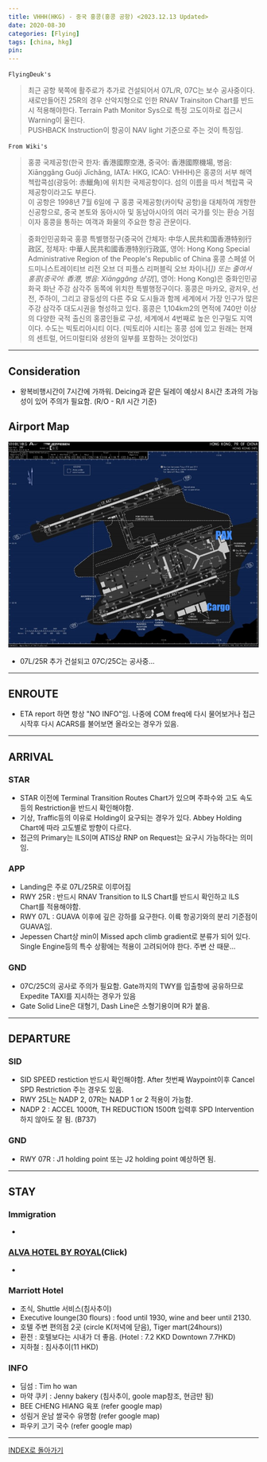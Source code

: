 ```yaml
---
title: VHHH(HKG) - 중국 홍콩(홍콩 공항) <2023.12.13 Updated>
date: 2020-08-30
categories: [Flying]
tags: [china, hkg]
pin:
---
```


`FlyingDeuk's`
> 최근 공항 북쪽에 활주로가 추가로 건설되어서 07L/R, 07C는 보수 공사중이다. <br>
새로만들어진 25R의 경우 산악지형으로 인한 RNAV Trainsiton Chart를 반드시 적용해야한다. Terrain Path Monitor Sys으로 특정 고도이하로 접근시 Warning이 울린다. <br>
PUSHBACK Instruction이 항공이 NAV light 기준으로 주는 것이 특징임.

`From Wiki's`
>홍콩 국제공항(한국 한자: 香港國際空港, 중국어: 香港國際機場, 병음: Xiānggǎng Guójì Jīchǎng, IATA: HKG, ICAO: VHHH)은 홍콩의 서부 해역 첵랍콕섬(광둥어: 赤鱲角)에 위치한 국제공항이다. 섬의 이름을 따서 첵랍콕 국제공항이라고도 부른다. <br>
이 공항은 1998년 7월 6일에 구 홍콩 국제공항(카이탁 공항)을 대체하여 개항한 신공항으로, 중국 본토와 동아시아 및 동남아시아의 여러 국가를 잇는 환승 거점이자 홍콩을 통하는 여객과 화물의 주요한 항공 관문이다.


>중화인민공화국 홍콩 특별행정구(중국어 간체자: 中华人民共和国香港特别行政区, 정체자: 中華人民共和國香港特別行政區, 영어: Hong Kong Special Administrative Region of the People's Republic of China 홍콩 스페셜 어드미니스트레이티브 리전 오브 더 피플스 리퍼블릭 오브 차이나[*]) 또는 줄여서 홍콩(중국어: 香港, 병음: Xiānggǎng 샹강[*], 영어: Hong Kong)은 중화인민공화국 화난 주강 삼각주 동쪽에 위치한 특별행정구이다. 홍콩은 마카오, 광저우, 선전, 주하이, 그리고 광둥성의 다른 주요 도시들과 함께 세계에서 가장 인구가 많은 주강 삼각주 대도시권을 형성하고 있다. 홍콩은 1,104km2의 면적에 740만 이상의 다양한 국적 출신의 홍콩인들로 구성, 세계에서 4번째로 높은 인구밀도 지역이다. 수도는 빅토리아시티 이다. (빅토리아 시티는 홍콩 섬에 있고 원래는 현재의 센트럴, 어드미럴티와 셩완의 일부를 포함하는 것이었다)

----------
## Consideration
- 왕복비행시간이 7시간에 가까워. Deicing과 같은 딜레이 예상시 8시간 초과의 가능성이 있어 주의가 필요함. (R/O - R/I 시간 기준) 


## Airport Map
![hkg](/img/flying/airport/hkg_ap.jpg)

- 07L/25R 추가 건설되고 07C/25C는 공사중...

----------

## ENROUTE
- ETA report 하면 항상 "NO INFO"임. 나중에 COM freq에 다시 물어보거나 접근 시작후 다시 ACARS를 불어보면 올라오는 경우가 있음. 

------

## ARRIVAL
### STAR
- STAR 이전에 Terminal Transition Routes Chart가 있으며 주파수와 고도 속도등의 Restriction을 반드시 확인해야함. 
- 기상, Traffic등의 이유로 Holding이 요구되는 경우가 있다. Abbey Holding Chart에 따라 고도별로 방향이 다르다.
- 접근의 Primary는 ILS이며 ATIS상 RNP on Request는 요구시 가능하다는 의미임. 

### APP
- Landing은 주로 07L/25R로 이루어짐
- RWY 25R : 반드시 RNAV Transition to ILS Chart를 반드시 확인하고 ILS Chart를 적용해야함. 
- RWY 07L : GUAVA 이후에 깊은 강하를 요구한다. 이륙 항공기와의 분리 기준점이 GUAVA임.
- Jepessen Chart상 min이 Missed apch climb gradient로 분류가 되어 있다. Single Engine등의 특수 상황에는 적용이 고려되어야 한다. 주변 산 때문...

### GND
- 07C/25C의 공사로 주의가 필요함. Gate까지의 TWY를 입출항에 공유하므로 Expedite TAXI를 지시하는 경우가 있음
- Gate Solid Line은 대형기, Dash Line은 소형기용이며 R가 붙음. 

-----

## DEPARTURE
### SID
- SID SPEED restiction 반드시 확인해야함. After 첫번째 Waypoint이후 Cancel SPD Restriction 주는 경우도 있음. 
- RWY 25L는 NADP 2, 07R는 NADP 1 or 2 적용이 가능함. 
- NADP 2 : ACCEL 1000ft, TH REDUCTION 1500ft 입력후 SPD Intervention 하지 않아도 잘 됨. (B737)

### GND
- RWY 07R : J1 holding point 또는 J2 holding point 예상하면 됨.

---

## STAY

### Immigration
- 

### [ALVA HOTEL BY ROYAL](https://maps.app.goo.gl/eKRjtDpUvWWd45rz7)(Click)
- 



### Marriott Hotel
- 조식, Shuttle 서비스(침사추이)
- Executive lounge(30 flours) : food until 1930, wine and beer until 2130.
- 호텔 주변 편의점 2곳 (circle K(저녁에 닫음), Tiger mart(24hours))
- 환전 : 호텔보다는 시내가 더 좋음. (Hotel : 7.2 KKD Downtown 7.7HKD)
- 지하철 : 침사추이(11 HKD)

### INFO
- 딤섬 : Tim ho wan
- 마약 쿠키 : Jenny bakery (침사추이, goole map참조, 현금만 됨)
- BEE CHENG HIANG 육포 (refer google map)
- 성림거 운남 쌀국수 유명함 (refer google map)
- 파우키 고기 국수 (refer google map)

------

[INDEX로 돌아가기](/posts/KoreaJapanChina/)
